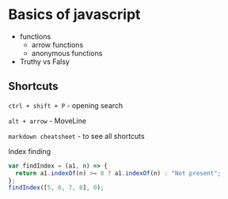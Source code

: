 # Basics of javascript

- functions
  - arrow functions
  - anonymous functions
- Truthy vs Falsy

## Shortcuts

`ctrl + shift + P` - opening search

`alt + arrow` - MoveLine

`markdown cheatsheet` - to see all shortcuts

Index finding

```js
var findIndex = (a1, n) => {
  return a1.indexOf(n) >= 0 ? a1.indexOf(n) : "Not present";
};
findIndex([5, 6, 7, 8], 0);
```
